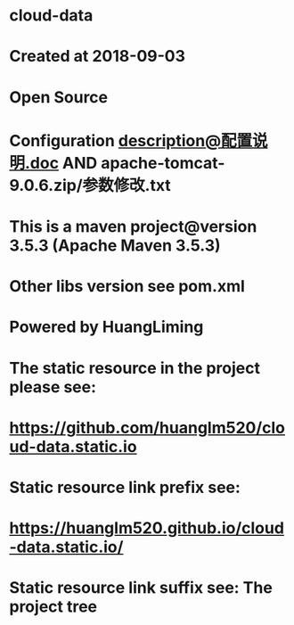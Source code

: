 # cloud-data
# Created at 2018-09-03
# Open Source
# Configuration description@配置说明.doc AND apache-tomcat-9.0.6.zip/参数修改.txt
# This is a maven project@version 3.5.3 (Apache Maven 3.5.3)
# Other libs version see pom.xml
# Powered by HuangLiming
# The static resource in the project please see:
# https://github.com/huanglm520/cloud-data.static.io
# Static resource link prefix see:
# https://huanglm520.github.io/cloud-data.static.io/
# Static resource link suffix see: The project tree
